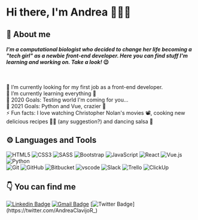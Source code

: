 # Hi there, I'm Andrea 👋👩‍💻

## 📖 About me

#### <em> I'm a computational biologist who decided to change her life becoming a "tech girl" as a newbie front-end developer. Here you can find stuff I'm learning and working on. Take a look!</em> 😉

<br />

🧐 I’m currently looking for my first job as a front-end developer.<br />
🌱 I’m currently learning everything 🤣 <br />
🎯 2020 Goals: Testing world I'm coming for you... <br />
🎯 2021 Goals: Python and Vue, crazier 🤪 <br />
⚡ Fun facts: I love watching Christopher Nolan's movies 📽, cooking new delicious recipes 👩‍🍳 (any suggestion?) and dancing salsa 💃

## ⚙ Languages and Tools


![HTML5](https://img.shields.io/badge/-HTML5-E34F26?style=plastic&logo=html5&logoColor=white)
![CSS3](https://img.shields.io/badge/-CSS3-1572B6?style=plastic&logo=css3)
![SASS](https://img.shields.io/badge/-SASS-CC6699?style=plastic&logo=sass&logoColor=white)
![Bootstrap](https://img.shields.io/badge/-Bootstrap-563D7C?style=plastic&logo=bootstrap)
![JavaScript](https://img.shields.io/badge/-JavaScript-black?style=plastic&logo=javascript)
![React](https://img.shields.io/badge/-React-black?style=plastic&logo=react)
![Vue.js](https://img.shields.io/badge/-Vue.js-4FC08D?style=plastic&logo=vue.js&logoColor=white)
![Python](https://img.shields.io/badge/-Python-3776AB?style=plastic&logo=python&logoColor=white)<br />
![Git](https://img.shields.io/badge/-Git-black?style=plastic&logo=git)
![GitHub](https://img.shields.io/badge/-GitHub-181717?style=plastic&logo=github)
![Bitbucket](https://img.shields.io/badge/-Bitbucket-0052CC?style=plastic&logo=bitbucket)
![vscode](https://img.shields.io/badge/-vscode-007ACC?style=plastic&logo=visual-studio-code)
![Slack](https://img.shields.io/badge/-Slack-4A154B?style=plastic&logo=slack)
![Trello](https://img.shields.io/badge/-Trello-0079BF?style=plastic&logo=trello)
![ClickUp](https://img.shields.io/badge/-ClickUp-7B68EE?style=plastic&logo=clickup&logoColor=white)

## 👇 You can find me 

[![Linkedin Badge](https://img.shields.io/badge/-andreaclavijo-blue?style=flat-square&logo=Linkedin&logoColor=white&link=https://www.linkedin.com/in/andreaclavijo/)](https://www.linkedin.com/in/andreaclavijo/)
[![Gmail Badge](https://img.shields.io/badge/-andrea.clavijo.r@gmail.com-c14438?style=flat-square&logo=Gmail&logoColor=white&link=mailto:andrea.clavijo.r@gmail.com)](mailto:andrea.clavijo.r@gmail.com)
[![Twitter Badge](https://img.shields.io/badge/-AndreaClavijoR_-1DA1F2?style=flat-square&logo=Twitter&logoColor=white&link=https://twitter.com/AndreaClavijoR_)](https://twitter.com/AndreaClavijoR_)

